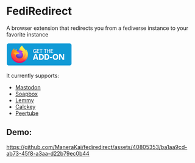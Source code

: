 # FediRedirect

A browser extension that redirects you from a fediverse instance to your favorite instance

<a href="https://addons.mozilla.org/firefox/addon/fediredirect/">
    <img src ="assets/badge-amo.png" height=60 >
</a>

It currently supports:
- [Mastodon](https://joinmastodon.org)
- [Soapbox](https://soapbox.pub)
- [Lemmy](https://join-lemmy.org)
- [Calckey](https://calckey.org)
- [Peertube](https://joinpeertube.org)

## Demo:

https://github.com/ManeraKai/fediredirect/assets/40805353/ba1aa9cd-ab73-45f8-a3aa-d22b79ec0b44
